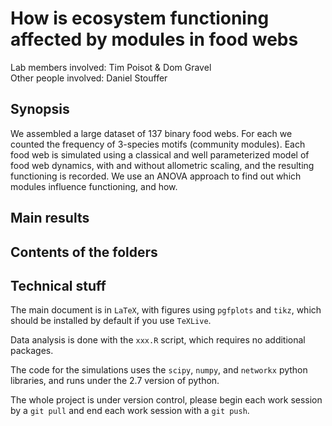 # How is ecosystem functioning affected by modules in food webs

Lab members involved: Tim Poisot & Dom Gravel   
Other people involved: Daniel Stouffer

## Synopsis

We assembled a large dataset of 137 binary food webs. For each we counted the frequency of 3-species motifs (community modules). Each food web is simulated using a classical and well parameterized model of food web dynamics, with and without allometric scaling, and the resulting functioning is recorded. We use an ANOVA approach to find out which modules influence functioning, and how.

## Main results

## Contents of the folders

## Technical stuff

The main document is in `LaTeX`, with figures using `pgfplots` and `tikz`, which should be installed by default if you use `TeXLive`.

Data analysis is done with the `xxx.R` script, which requires no additional packages.

The code for the simulations uses the `scipy`, `numpy`, and `networkx` python libraries, and runs under the 2.7 version of python.

The whole project is under version control, please begin each work session by a `git pull` and end each work session with a `git push`.